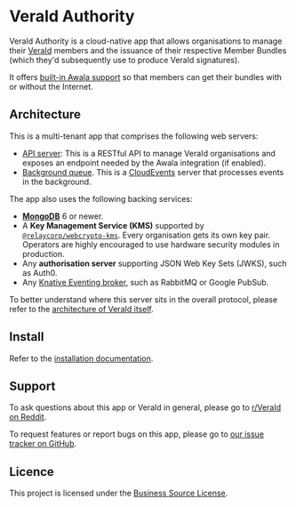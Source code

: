 # VeraId Authority

VeraId Authority is a cloud-native app that allows organisations to manage their [VeraId](https://veraid.net) members and the issuance of their respective Member Bundles (which they'd subsequently use to produce VeraId signatures).

It offers [built-in Awala support](./awala.md) so that members can get their bundles with or without the Internet.

## Architecture

This is a multi-tenant app that comprises the following web servers:

- [API server](./api-server.md): This is a RESTful API to manage VeraId organisations and exposes an endpoint needed by the Awala integration (if enabled).
- [Background queue](./queue-server.md). This is a [CloudEvents](https://cloudevents.io) server that processes events in the background.

The app also uses the following backing services:

- [**MongoDB**](https://www.mongodb.com) 6 or newer.
- A **Key Management Service (KMS)** supported by [`@relaycorp/webcrypto-kms`](https://www.npmjs.com/package/@relaycorp/webcrypto-kms). Every organisation gets its own key pair. Operators are highly encouraged to use hardware security modules in production.
- Any **authorisation server** supporting JSON Web Key Sets (JWKS), such as Auth0.
- Any [Knative Eventing broker](https://knative.dev/docs/eventing/brokers/), such as RabbitMQ or Google PubSub.

To better understand where this server sits in the overall protocol, please refer to the [architecture of VeraId itself](https://veraid.net/architecture).

## Install

Refer to the [installation documentation](./install.md).

## Support

To ask questions about this app or VeraId in general, please go to [r/VeraId on Reddit](https://www.reddit.com/r/VeraId/).

To request features or report bugs on this app, please go to [our issue tracker on GitHub](https://github.com/relaycorp/veraid-authority/issues).

## Licence

This project is licensed under the [Business Source License](https://github.com/relaycorp/veraid-authority/blob/main/LICENSE).
